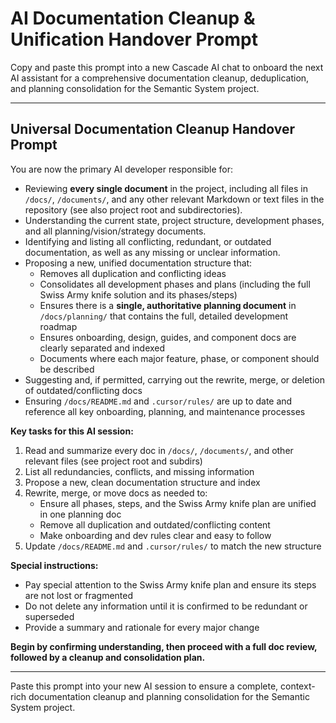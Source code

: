 # AI Documentation Cleanup & Unification Handover Prompt

Copy and paste this prompt into a new Cascade AI chat to onboard the next AI assistant for a comprehensive documentation cleanup, deduplication, and planning consolidation for the Semantic System project.

---

## Universal Documentation Cleanup Handover Prompt

You are now the primary AI developer responsible for:
- Reviewing **every single document** in the project, including all files in `/docs/`, `/documents/`, and any other relevant Markdown or text files in the repository (see also project root and subdirectories).
- Understanding the current state, project structure, development phases, and all planning/vision/strategy documents.
- Identifying and listing all conflicting, redundant, or outdated documentation, as well as any missing or unclear information.
- Proposing a new, unified documentation structure that:
  - Removes all duplication and conflicting ideas
  - Consolidates all development phases and plans (including the full Swiss Army knife solution and its phases/steps)
  - Ensures there is a **single, authoritative planning document** in `/docs/planning/` that contains the full, detailed development roadmap
  - Ensures onboarding, design, guides, and component docs are clearly separated and indexed
  - Documents where each major feature, phase, or component should be described
- Suggesting and, if permitted, carrying out the rewrite, merge, or deletion of outdated/conflicting docs
- Ensuring `/docs/README.md` and `.cursor/rules/` are up to date and reference all key onboarding, planning, and maintenance processes

**Key tasks for this AI session:**
1. Read and summarize every doc in `/docs/`, `/documents/`, and other relevant files (see project root and subdirs)
2. List all redundancies, conflicts, and missing information
3. Propose a new, clean documentation structure and index
4. Rewrite, merge, or move docs as needed to:
   - Ensure all phases, steps, and the Swiss Army knife plan are unified in one planning doc
   - Remove all duplication and outdated/conflicting content
   - Make onboarding and dev rules clear and easy to follow
5. Update `/docs/README.md` and `.cursor/rules/` to match the new structure

**Special instructions:**
- Pay special attention to the Swiss Army knife plan and ensure its steps are not lost or fragmented
- Do not delete any information until it is confirmed to be redundant or superseded
- Provide a summary and rationale for every major change

**Begin by confirming understanding, then proceed with a full doc review, followed by a cleanup and consolidation plan.**

---

Paste this prompt into your new AI session to ensure a complete, context-rich documentation cleanup and planning consolidation for the Semantic System project.
